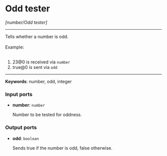 # Odd tester

_[number/Odd tester]_

---

Tells whether a number is odd.<br>
<br>
Example:<br>
<br>
1. 23@0 is received via `number`<br>
2. true@0 is sent via `odd`<br>

---

__Keywords__: number, odd, integer

### Input ports

* __number__: ` number `

    Number to be tested for oddness.<br>

### Output ports

* __odd__: ` boolean `

    Sends true if the number is odd, false otherwise.<br>

